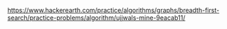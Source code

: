 https://www.hackerearth.com/practice/algorithms/graphs/breadth-first-search/practice-problems/algorithm/ujjwals-mine-9eacab11/
